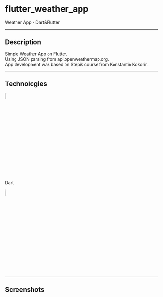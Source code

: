 # flutter_weather_app

Weather App - Dart&Flutter
____
  
## Description
  
Simple Weather App on Flutter.<br>
Using JSON parsing from api.openweathermap.org.<br>
App development was based on Stepik course from Konstantin Kokorin.
____

## Technologies

<img src="https://img.icons8.com/?size=512&id=7I3BjCqe9rjG&format=png" width=7% height=7% alt="flutter"><p>Dart</p> <img src="https://img.icons8.com/?size=512&id=7AFcZ2zirX6Y&format=png" width=7% height=7% alt="flutter">
____

## Screenshots
